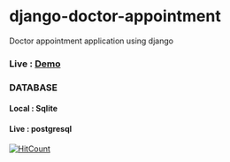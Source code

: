 # django-doctor-appointment

Doctor appointment application using django

### Live : [Demo](http://babisshya.pythonanywhere.com/)

### DATABASE
#### Local : Sqlite
#### Live : postgresql
[![HitCount](http://hits.dwyl.com/{nazmul199512}/{django-doctor-appointment}.svg)](http://hits.dwyl.com/{nazmul199512}/{django-doctor-appointment})

